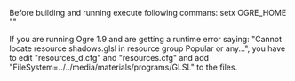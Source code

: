 Before building and running execute following commans:
setx OGRE_HOME "<path-to-OgreSDK-here>"

 If you are running Ogre 1.9 and are getting a runtime error saying: "Cannot locate resource shadows.glsl in resource group Popular or any...", you have to edit "resources_d.cfg" and "resources.cfg" and add "FileSystem=../../media/materials/programs/GLSL" to the files.